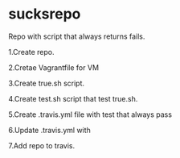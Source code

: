 # sucksrepo

Repo with script that always returns fails.

1.Create repo.

2.Cretae Vagrantfile for VM

3.Create true.sh script.

4.Create test.sh script that test true.sh.

5.Create .travis.yml file with test that always pass

6.Update .travis.yml with 

7.Add repo to travis.
